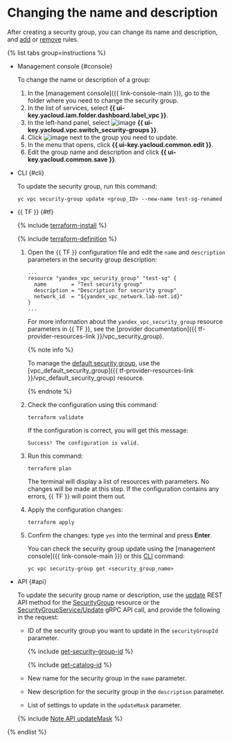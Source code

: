 # Changing the name and description

After creating a security group, you can change its name and description, and [add](security-group-add-rule.md) or [remove](security-group-delete-rule.md) rules.

{% list tabs group=instructions %}

- Management console {#console}

  To change the name or description of a group:

  1. In the [management console]({{ link-console-main }}), go to the folder where you need to change the security group.
  1. In the list of services, select **{{ ui-key.yacloud.iam.folder.dashboard.label_vpc }}**.
  1. In the left-hand panel, select ![image](../../_assets/console-icons/shield.svg) **{{ ui-key.yacloud.vpc.switch_security-groups }}**.
  1. Click ![image](../../_assets/console-icons/ellipsis.svg) next to the group you need to update.
  1. In the menu that opens, click **{{ ui-key.yacloud.common.edit }}**.
  1. Edit the group name and description and click **{{ ui-key.yacloud.common.save }}**.

- CLI {#cli}
  
  To update the security group, run this command:

  ```
  yc vpc security-group update <group_ID> --new-name test-sg-renamed
  ```

- {{ TF }} {#tf}

  {% include [terraform-install](../../_includes/terraform-install.md) %}
 
  {% include [terraform-definition](../../_tutorials/_tutorials_includes/terraform-definition.md) %}

  1. Open the {{ TF }} configuration file and edit the `name` and `description` parameters in the security group description:

     ```hcl
     ...
     resource "yandex_vpc_security_group" "test-sg" {
       name        = "Test security group"
       description = "Description for security group"
       network_id  = "${yandex_vpc_network.lab-net.id}"
     }
     ...
     ```

     For more information about the `yandex_vpc_security_group` resource parameters in {{ TF }}, see the [provider documentation]({{ tf-provider-resources-link }}/vpc_security_group).

     {% note info %}

     To manage the [default security group](../../vpc/concepts/security-groups#default-security-group), use the [vpc_default_security_group]({{ tf-provider-resources-link }}/vpc_default_security_group) resource.

     {% endnote %}

  1. Check the configuration using this command:

     ```
     terraform validate
     ```
     
     If the configuration is correct, you will get this message:
     
     ```
     Success! The configuration is valid.
     ```

  1. Run this command:

     ```
     terraform plan
     ```
  
     The terminal will display a list of resources with parameters. No changes will be made at this step. If the configuration contains any errors, {{ TF }} will point them out.

  1. Apply the configuration changes:

     ```
     terraform apply
     ```
     
  1. Confirm the changes: type `yes` into the terminal and press **Enter**.

     You can check the security group update using the [management console]({{ link-console-main }}) or this [CLI](../../cli/quickstart.md) command:

     ```
     yc vpc security-group get <security_group_name>
     ```

- API {#api}

  To update the security group name or description, use the [update](../api-ref/SecurityGroup/update.md) REST API method for the [SecurityGroup](../api-ref/SecurityGroup/index.md) resource or the [SecurityGroupService/Update](../api-ref/grpc/SecurityGroup/update.md) gRPC API call, and provide the following in the request:

  * ID of the security group you want to update in the `securityGroupId` parameter.

    {% include [get-security-group-id](../../_includes/vpc/get-security-group-id.md) %}

    {% include [get-catalog-id](../../_includes/get-catalog-id.md) %}

  * New name for the security group in the `name` parameter.
  * New description for the security group in the `description` parameter.
  * List of settings to update in the `updateMask` parameter.

  {% include [Note API updateMask](../../_includes/note-api-updatemask.md) %}

{% endlist %}
